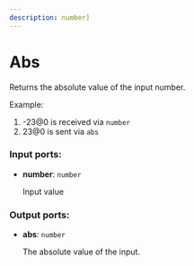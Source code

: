 ```yaml
---
description: number]
---
```


# Abs

Returns the absolute value of the input number.

Example:

1. -23@0 is received via `number`
2. 23@0 is sent via `abs`

### Input ports:

* __number__: `number`

    Input value

### Output ports:

* __abs__: `number`

    The absolute value of the input.

